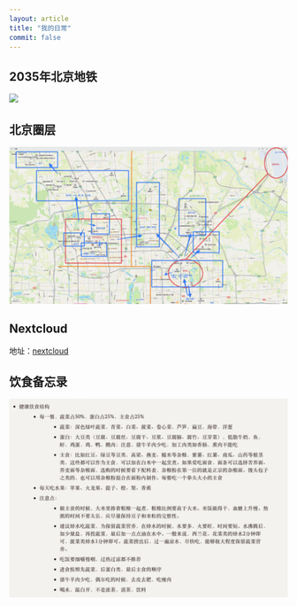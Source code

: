 ```yaml
---
layout: article
title: "我的日常"
commit: false
---
```



## 2035年北京地铁
![](assets/images/2035地铁规划.jpg)

## 北京圈层
![](assets/images/beijing-fenbu.jpg)

## Nextcloud
地址：[nextcloud](http://39.105.12.206:3380/)

## 饮食备忘录
![](assets/images/yinshi.jpg)
